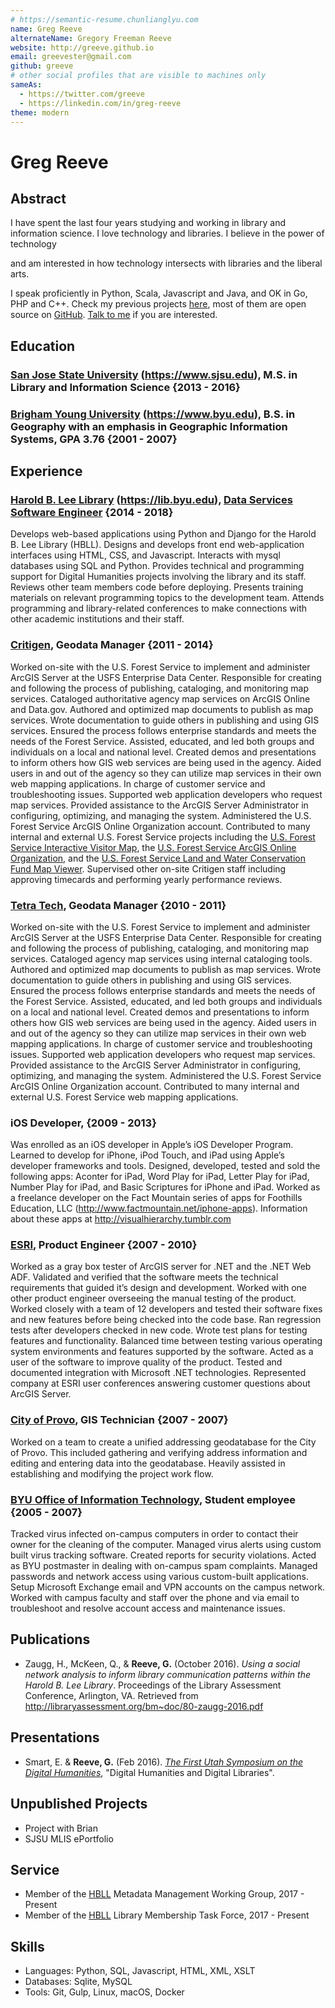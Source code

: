 ```yaml
---
# https://semantic-resume.chunlianglyu.com
name: Greg Reeve
alternateName: Gregory Freeman Reeve
website: http://greeve.github.io
email: greevester@gmail.com
github: greeve
# other social profiles that are visible to machines only
sameAs:
  - https://twitter.com/greeve
  - https://linkedin.com/in/greg-reeve
theme: modern
---
```


# Greg Reeve

## Abstract

I have spent the last four years studying and working in library and information science.
I love technology and libraries. I believe in the power of technology 

and am interested in how technology intersects with libraries and the liberal arts. 

I speak proficiently in Python, Scala, Javascript and Java,
  and OK in Go, PHP and C++.
Check my previous projects [here](https://chunlianglyu.com/projects/),
  most of them are open source on [GitHub](https://github.com/cllu).
<a href="mailto:greevester@gmail.com">Talk to me</a> if you are interested.

## Education

### [San Jose State University] (https://www.sjsu.edu), M.S. in Library and Information Science {2013 - 2016}

### [Brigham Young University] (https://www.byu.edu), B.S. in Geography with an emphasis in Geographic Information Systems, GPA 3.76 {2001 - 2007}

## Experience

### [Harold B. Lee Library] (https://lib.byu.edu), [Data Services Software Engineer](https://lib.byu.edu/directory/greg-reeve/) {2014 - 2018}

Develops web-based applications using Python and Django for the Harold B. Lee Library (HBLL). Designs and develops front end web-application interfaces using HTML, CSS, and Javascript. Interacts with mysql databases using SQL and Python. Provides technical and programming support for Digital Humanities projects involving the library and its staff. Reviews other team members code before deploying. Presents training materials on relevant programming topics to the development team. Attends programming and library-related conferences to make connections with other academic institutions and their staff. 

### [Critigen][critigen], Geodata Manager {2011 - 2014}

Worked on-site with the U.S. Forest Service to implement and administer ArcGIS Server at the USFS Enterprise Data Center. Responsible for creating and following the process of publishing, cataloging, and monitoring map services. Cataloged authoritative agency map services on ArcGIS Online and Data.gov. Authored and optimized map documents to publish as map services. Wrote documentation to guide others in publishing and using GIS services. Ensured the process follows enterprise standards and meets the needs of the Forest Service. Assisted, educated, and led both groups and individuals on a local and national level. Created demos and presentations to inform others how GIS web services are being used in the agency. Aided users in and out of the agency so they can utilize map services in their own web mapping applications. In charge of customer service and troubleshooting issues. Supported web application developers who request map services. Provided assistance to the ArcGIS Server Administrator in configuring, optimizing, and managing the system. Administered the U.S. Forest Service ArcGIS Online Organization account. Contributed to many internal and external U.S. Forest Service projects including the [U.S. Forest Service Interactive Visitor Map][ivm], the [U.S. Forest Service ArcGIS Online Organization][usfs-agol], and the [U.S. Forest Service Land and Water Conservation Fund Map Viewer][lwcf]. Supervised other on-site Critigen staff including approving timecards and performing yearly performance reviews.

[critigen]: http://www.critigen.com/
[ivm]: http://www.fs.fed.us/ivm/
[usfs-agol]: http://usfs.maps.arcgis.com/
[lwcf]: http://www.fs.fed.us/land/staff/LWCF/

### [Tetra Tech][tt], Geodata Manager {2010 - 2011}

Worked on-site with the U.S. Forest Service to implement and administer ArcGIS Server at the USFS Enterprise Data Center. Responsible for creating and following the process of publishing, cataloging, and monitoring map services. Cataloged agency map services using internal cataloging tools. Authored and optimized map documents to publish as map services. Wrote documentation to guide others in publishing and using GIS services. Ensured the process follows enterprise standards and meets the needs of the Forest Service. Assisted, educated, and led both groups and individuals on a local and national level. Created demos and presentations to inform others how GIS web services are being used in the agency. Aided users in and out of the agency so they can utilize map services in their own web mapping applications. In charge of customer service and troubleshooting issues. Supported web application developers who request map services. Provided assistance to the ArcGIS Server Administrator in configuring, optimizing, and managing the system. Administered the U.S. Forest Service ArcGIS Online Organization account. Contributed to many internal and external U.S. Forest Service web mapping applications.

[tt]: http://tetratech.com/

### iOS Developer, {2009 - 2013}

Was enrolled as an iOS developer in Apple’s iOS Developer Program. Learned to develop for iPhone, iPod Touch, and iPad using Apple’s developer frameworks and tools. Designed, developed, tested and sold the following apps: Aconter for iPad, Word Play for iPad, Letter Play for iPad, Number Play for iPad, and Basic Scriptures for iPhone and iPad. Worked as a freelance developer on the Fact Mountain series of apps for Foothills Education, LLC (<http://www.factmountain.net/iphone-apps>). Information about these apps at <http://visualhierarchy.tumblr.com>

### [ESRI][esri], Product Engineer {2007 - 2010}

Worked as a gray box tester of ArcGIS server for .NET and the .NET Web ADF. Validated and verified that the software meets the technical requirements that guided it’s design and development. Worked with one other product engineer overseeing the manual testing of the product. Worked closely with a team of 12 developers and tested their software fixes and new features before being checked into the code base. Ran regression tests after developers checked in new code. Wrote test plans for testing features and functionality. Balanced time between testing various operating system environments and features supported by the software. Acted as a user of the software to improve quality of the product. Tested and documented integration with Microsoft .NET technologies. Represented company at ESRI user conferences answering customer questions about ArcGIS Server.

[esri]: http://esri.com/

### [City of Provo][provo-city], GIS Technician {2007 - 2007}

Worked on a team to create a unified addressing geodatabase for the City of Provo. This included gathering and verifying address information and editing and entering data into the geodatabase. Heavily assisted in establishing and modifying the project work flow.

[provo-city]: http://www.provo.org/

### [BYU Office of Information Technology][oit], Student employee {2005 - 2007}

Tracked virus infected on-campus computers in order to contact their owner for the cleaning of the computer. Managed virus alerts using custom built virus tracking software. Created reports for security violations. Acted as BYU postmaster in dealing with on-campus spam complaints. Managed passwords and network access using various custom-built applications. Setup Microsoft Exchange email and VPN accounts on the campus network. Worked with campus faculty and staff over the phone and via email to troubleshoot and resolve account access and maintenance issues.

[oit]: https://it.byu.edu/

## Publications 

- Zaugg, H., McKeen, Q., & __Reeve, G.__ (October 2016). *Using a social network analysis to inform library communication patterns within the Harold B. Lee Library*. Proceedings of the Library Assessment Conference, Arlington, VA. Retrieved from <http://libraryassessment.org/bm~doc/80-zaugg-2016.pdf>

## Presentations

- Smart, E. & __Reeve, G.__ (Feb 2016). [*The First Utah Symposium on the Digital Humanities*][dhu1], "Digital Humanities and Digital Libraries". 

[dhu1]: https://web.archive.org/web/20160826211035/http://dhu1.byu.edu:80/

## Unpublished Projects

- Project with Brian
- SJSU MLIS ePortfolio

## Service

- Member of the [HBLL](https://lib.byu.edu) Metadata Management Working Group, 2017 - Present
- Member of the [HBLL](https://lib.byu.edu) Library Membership Task Force, 2017 - Present

## Skills

- Languages: Python, SQL, Javascript, HTML, XML, XSLT
- Databases: Sqlite, MySQL
- Tools: Git, Gulp, Linux, macOS, Docker 

[Harold B. Lee Library]: https://lib.byu.edu/ (worksFor)
[San Jose State University]: https://www.sjsu.edu/ (alumniOf)
[Brigham Young University]: https://www.byu.edu/ (alumniOf)
